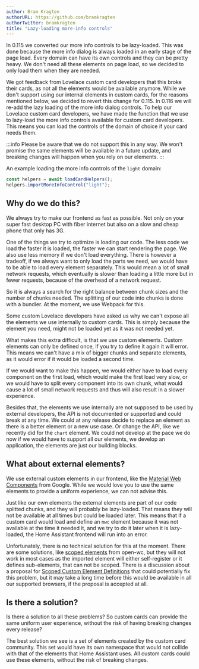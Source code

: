 ```yaml
---
author: Bram Kragten
authorURL: https://github.com/bramkragten
authorTwitter: bramkragten
title: "Lazy-loading more-info controls"
---
```


In 0.115 we converted our more info controls to be lazy-loaded. This was done because the more info dialog is always loaded in an early stage of the page load. Every domain can have its own controls and they can be pretty heavy. We don't need all these elements on page load, so we decided to only load them when they are needed.

We got feedback from Lovelace custom card developers that this broke their cards, as not all the elements would be available anymore. While we don't support using our internal elements in custom cards, for the reasons mentioned below, we decided to revert this change for 0.115.
In 0.116 we will re-add the lazy loading of the more info dialog controls. To help our Lovelace custom card developers, we have made the function that we use to lazy-load the more info controls available for custom card developers.
This means you can load the controls of the domain of choice if your card needs them.

:::info
Please be aware that we do not support this in any way. We won't promise the same elements will be available in a future update, and breaking changes will happen when you rely on our elements.
:::

An example loading the more info controls of the `light` domain:
```js
const helpers = await loadCardHelpers();
helpers.importMoreInfoControl("light");
```

## Why do we do this?

We always try to make our frontend as fast as possible. Not only on your super fast desktop PC with fiber internet but also on a slow and cheap phone that only has 3G.

One of the things we try to optimize is loading our code. The less code we load the faster it is loaded, the faster we can start rendering the page. We also use less memory if we don't load everything.
There is however a tradeoff, if we always want to only load the parts we need, we would have to be able to load every element separately. This would mean a lot of small network requests, which eventually is slower than loading a little more but in fewer requests, because of the overhead of a network request.

So it is always a search for the right balance between chunk sizes and the number of chunks needed. The splitting of our code into chunks is done with a bundler. At the moment, we use Webpack for this.

Some custom Lovelace developers have asked us why we can't expose all the elements we use internally to custom cards. This is simply because the element you need, might not be loaded yet as it was not needed yet.

What makes this extra difficult, is that we use custom elements. Custom elements can only be defined once, if you try to define it again it will error. This means we can't have a mix of bigger chunks and separate elements, as it would error if it would be loaded a second time.

If we would want to make this happen, we would either have to load every component on the first load, which would make the first load very slow, or we would have to split every component into its own chunk, what would cause a lot of small network requests and thus will also result in a slower experience.

Besides that, the elements we use internally are not supposed to be used by external developers, the API is not documented or supported and could break at any time. We could at any release decide to replace an element as there is a better element or a new use case. Or change the API, like we recently did for the `chart` element. We could not develop at the pace we do now if we would have to support all our elements, we develop an application, the elements are just our building blocks.

## What about external elements?

We use external custom elements in our frontend, like the [Material Web Components](https://github.com/material-components/material-components-web-components) from Google. While we would love you to use the same elements to provide a uniform experience, we can not advise this.

Just like our own elements the external elements are part of our code splitted chunks, and they will probably be lazy-loaded. That means they will not be available at all times but could be loaded later.
This means that if a custom card would load and define an `mwc` element because it was not available at the time it needed it, and we try to do it later when it is lazy-loaded, the Home Assistant frontend will run into an error.

Unfortunately, there is no technical solution for this at the moment. There are some solutions, like [scoped elements](https://open-wc.org/scoped-elements/) from open-wc, but they will not work in most cases as the imported element will either self-register or it defines sub-elements, that can not be scoped.
There is a discussion about a proposal for [Scoped Custom Element Definitions](https://github.com/w3c/webcomponents/issues/716) that could potentially fix this problem, but it may take a long time before this would be available in all our supported browsers, if the proposal is accepted at all.

## Is there a solution?

Is there a solution to all these problems? So custom cards can provide the same uniform user experience, without the risk of having breaking changes every release?

The best solution we see is a set of elements created by the custom card community. This set would have its own namespace that would not collide with that of the elements that Home Assistant uses. All custom cards could use these elements, without the risk of breaking changes.
